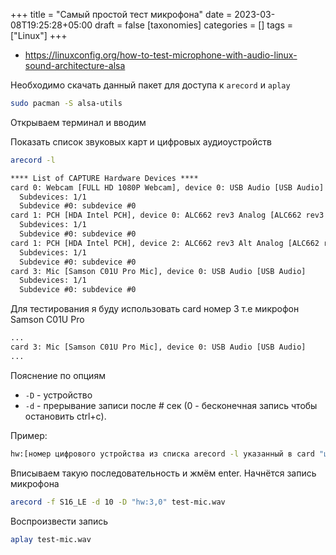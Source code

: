 +++
title = "Самый простой тест микрофона"
date = 2023-03-08T19:25:28+05:00
draft = false
[taxonomies]
categories = []
tags = ["Linux"]
+++

- https://linuxconfig.org/how-to-test-microphone-with-audio-linux-sound-architecture-alsa

Необходимо скачать данный пакет для доступа к `arecord` и `aplay`

```sh
sudo pacman -S alsa-utils
```

Открываем терминал и вводим

Показать список звуковых карт и цифровых аудиоустройств

```sh
arecord -l
```

```txt
**** List of CAPTURE Hardware Devices ****
card 0: Webcam [FULL HD 1080P Webcam], device 0: USB Audio [USB Audio]
  Subdevices: 1/1
  Subdevice #0: subdevice #0
card 1: PCH [HDA Intel PCH], device 0: ALC662 rev3 Analog [ALC662 rev3 Analog]
  Subdevices: 1/1
  Subdevice #0: subdevice #0
card 1: PCH [HDA Intel PCH], device 2: ALC662 rev3 Alt Analog [ALC662 rev3 Alt Analog]
  Subdevices: 1/1
  Subdevice #0: subdevice #0
card 3: Mic [Samson C01U Pro Mic], device 0: USB Audio [USB Audio]
  Subdevices: 1/1
  Subdevice #0: subdevice #0
```

Для тестирования я буду использовать card номер 3 т.е микрофон Samson C01U Pro

```txt
...
card 3: Mic [Samson C01U Pro Mic], device 0: USB Audio [USB Audio]
...
```

Пояснение по опциям

- `-D` - устройство
- `-d` - прерывание записи после # сек (0 - бесконечная запись чтобы остановить ctrl+c).

Пример:

```sh
hw:[номер цифрового устройства из списка arecord -l указанный в card "цифра"],0 выводВфайл.wav
```

Вписываем такую последовательность и жмём enter. Начнётся запись микрофона

```sh
arecord -f S16_LE -d 10 -D "hw:3,0" test-mic.wav
```

Воспроизвести запись

```sh
aplay test-mic.wav
```
